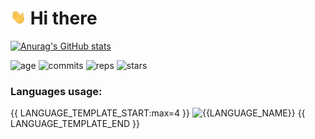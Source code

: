 # <img src="https://raw.githubusercontent.com/REgorion/REgorion/main/wave.gif" width="25px"> Hi there 
[![Anurag's GitHub stats](https://github-readme-stats.vercel.app/api?username=REgorion)](https://github.com/anuraghazra/github-readme-stats)

![age](https://img.shields.io/static/v1?style=for-the-badge&label=Account%20age%3A&color=555&labelColor=%23ffd33d&message={{ACCOUNT_AGE:uri}}%20years)
![commits](https://img.shields.io/static/v1?style=for-the-badge&label=Total%20commits%3A&color=555&labelColor=%230366d6&message={{COMMITS}})
![reps](https://img.shields.io/static/v1?style=for-the-badge&label=Repositories%3A&color=555&labelColor=%236a737d&message={{REPOSITORIES}})
![stars](https://img.shields.io/static/v1?style=for-the-badge&label=Repositories%3A&color=555&labelColor=white&message={{STARS}}%20recived)

### Languages usage:
{{ LANGUAGE_TEMPLATE_START:max=4 }}
![{{LANGUAGE_NAME}}](https://img.shields.io/static/v1?style=flat&label={{LANGUAGE_NAME:uri}}&color=555&labelColor={{LANGUAGE_COLOR:uri}}&message={{LANGUAGE_PERCENT:uri}}%25)
{{ LANGUAGE_TEMPLATE_END }}
